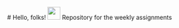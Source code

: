 \# Hello, folks! <img src="https://raw.githubusercontent.com/MartinHeinz/MartinHeinz/master/wave.gif" width="30px">
Repository for the weekly assignments
